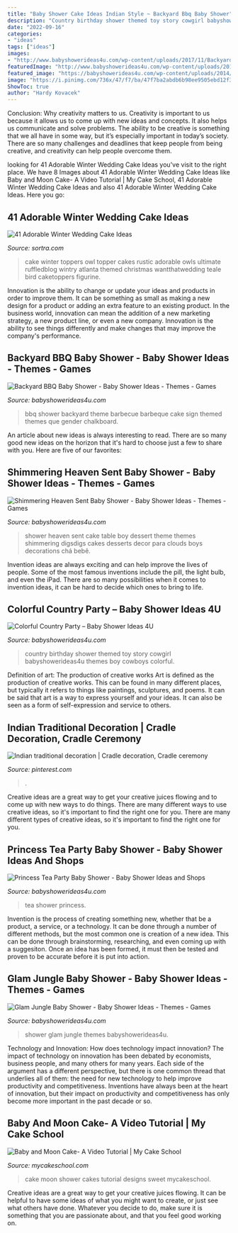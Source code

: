 ```yaml
---
title: "Baby Shower Cake Ideas Indian Style ~ Backyard Bbq Baby Shower"
description: "Country birthday shower themed toy story cowgirl babyshowerideas4u themes boy cowboys colorful"
date: "2022-09-16"
categories:
- "ideas"
tags: ["ideas"]
images:
- "http://www.babyshowerideas4u.com/wp-content/uploads/2017/11/Backyard-BBQ-Baby-Shower-Food-Station.jpg"
featuredImage: "http://www.babyshowerideas4u.com/wp-content/uploads/2016/08/Shimmering-Heaven-Sent-Baby-Shower-Layered-Cake.jpg"
featured_image: "https://babyshowerideas4u.com/wp-content/uploads/2014/02/1426280_652644211445240_953225101_n.jpg"
image: "https://i.pinimg.com/736x/47/f7/ba/47f7ba2abdb6b98ee9505ebd12f3a0ab.jpg"
ShowToc: true
author: "Hardy Kovacek"
---
```



Conclusion: Why creativity matters to us.
Creativity is important to us because it allows us to come up with new ideas and concepts. It also helps us communicate and solve problems. The ability to be creative is something that we all have in some way, but it’s especially important in today’s society. There are so many challenges and deadlines that keep people from being creative, and creativity can help people overcome them.

	

		
looking for 41 Adorable Winter Wedding Cake Ideas you've visit to the right place. We have 8 Images about 41 Adorable Winter Wedding Cake Ideas like Baby and Moon Cake- A Video Tutorial | My Cake School, 41 Adorable Winter Wedding Cake Ideas and also 41 Adorable Winter Wedding Cake Ideas. Here you go:
		
    
## 41 Adorable Winter Wedding Cake Ideas

<img loading=lazy src="http://www.sortra.com/wp-content/uploads/2014/11/winter-cake-wedding09.jpg" onerror="this.onerror=null;this.src='https://tse1.mm.bing.net/th?id=OIP.CBX6PrjLZS3OWIAas4O5QgHaLH&amp;pid=15.1';" alt="41 Adorable Winter Wedding Cake Ideas">

_Source: sortra.com_

>cake winter toppers owl topper cakes rustic adorable owls ultimate ruffledblog wintry atlanta themed christmas wantthatwedding teale bird caketoppers figurine. 

	

Innovation is the ability to change or update your ideas and products in order to improve them. It can be something as small as making a new design for a product or adding an extra feature to an existing product. In the business world, innovation can mean the addition of a new marketing strategy, a new product line, or even a new company. Innovation is the ability to see things differently and make changes that may improve the company's performance.

    
## Backyard BBQ Baby Shower - Baby Shower Ideas - Themes - Games

<img loading=lazy src="http://www.babyshowerideas4u.com/wp-content/uploads/2017/11/Backyard-BBQ-Baby-Shower-Food-Station.jpg" onerror="this.onerror=null;this.src='https://tse1.mm.bing.net/th?id=OIP.rQ_PidxfDyxnpx7wVotc8wHaLF&amp;pid=15.1';" alt="Backyard BBQ Baby Shower - Baby Shower Ideas - Themes - Games">

_Source: babyshowerideas4u.com_

>bbq shower backyard theme barbecue barbeque cake sign themed themes que gender chalkboard. 

	

An article about new ideas is always interesting to read. There are so many good new ideas on the horizon that it's hard to choose just a few to share with you. Here are five of our favorites: 

    
## Shimmering Heaven Sent Baby Shower - Baby Shower Ideas - Themes - Games

<img loading=lazy src="http://www.babyshowerideas4u.com/wp-content/uploads/2016/08/Shimmering-Heaven-Sent-Baby-Shower-Layered-Cake.jpg" onerror="this.onerror=null;this.src='https://tse4.mm.bing.net/th?id=OIP.dLu2OoCYEQsWBS-NzCSR5gHaJ3&amp;pid=15.1';" alt="Shimmering Heaven Sent Baby Shower - Baby Shower Ideas - Themes - Games">

_Source: babyshowerideas4u.com_

>shower heaven sent cake table boy dessert theme themes shimmering digsdigs cakes desserts decor para clouds boys decorations chá bebê. 

	

Invention ideas are always exciting and can help improve the lives of people. Some of the most famous inventions include the pill, the light bulb, and even the iPad. There are so many possibilities when it comes to invention ideas, it can be hard to decide which ones to bring to life.

    
## Colorful Country Party – Baby Shower Ideas 4U

<img loading=lazy src="https://babyshowerideas4u.com/wp-content/uploads/2014/01/1150960_555846181149595_2099315832_n.jpg" onerror="this.onerror=null;this.src='https://tse2.mm.bing.net/th?id=OIP.jiZ1s_JFzF42XUrONEhcrgHaE8&amp;pid=15.1';" alt="Colorful Country Party – Baby Shower Ideas 4U">

_Source: babyshowerideas4u.com_

>country birthday shower themed toy story cowgirl babyshowerideas4u themes boy cowboys colorful. 

	

Definition of art: The production of creative works
Art is defined as the production of creative works. This can be found in many different places, but typically it refers to things like paintings, sculptures, and poems. It can be said that art is a way to express yourself and your ideas. It can also be seen as a form of self-expression and service to others.

    
## Indian Traditional Decoration | Cradle Decoration, Cradle Ceremony

<img loading=lazy src="https://i.pinimg.com/736x/47/f7/ba/47f7ba2abdb6b98ee9505ebd12f3a0ab.jpg" onerror="this.onerror=null;this.src='https://tse2.mm.bing.net/th?id=OIP.SI8hf6Hqt5k4QDnfkRRsEQHaNK&amp;pid=15.1';" alt="Indian traditional decoration | Cradle decoration, Cradle ceremony">

_Source: pinterest.com_

>. 

	

Creative ideas are a great way to get your creative juices flowing and to come up with new ways to do things. There are many different ways to use creative ideas, so it's important to find the right one for you. There are many different types of creative ideas, so it's important to find the right one for you.

    
## Princess Tea Party Baby Shower - Baby Shower Ideas And Shops

<img loading=lazy src="https://babyshowerideas4u.com/wp-content/uploads/2014/02/1426280_652644211445240_953225101_n.jpg" onerror="this.onerror=null;this.src='https://tse1.mm.bing.net/th?id=OIP.StNO4TAIfm4_TG5wRx0RzgHaE6&amp;pid=15.1';" alt="Princess Tea Party Baby Shower - Baby Shower Ideas and Shops">

_Source: babyshowerideas4u.com_

>tea shower princess. 

	

Invention is the process of creating something new, whether that be a product, a service, or a technology. It can be done through a number of different methods, but the most common one is creation of a new idea. This can be done through brainstorming, researching, and even coming up with a suggesiton. Once an idea has been formed, it must then be tested and proven to be accurate before it is put into action.

    
## Glam Jungle Baby Shower - Baby Shower Ideas - Themes - Games

<img loading=lazy src="https://babyshowerideas4u.com/wp-content/uploads/2019/05/Glam-Jungle-Baby-Shower-600x923.jpg" onerror="this.onerror=null;this.src='https://tse3.mm.bing.net/th?id=OIP.pD9KS0ZvweFByoYFHqkZ8AHaLZ&amp;pid=15.1';" alt="Glam Jungle Baby Shower - Baby Shower Ideas - Themes - Games">

_Source: babyshowerideas4u.com_

>shower glam jungle themes babyshowerideas4u. 

	

Technology and Innovation: How does technology impact innovation?
The impact of technology on innovation has been debated by economists, business people, and many others for many years. Each side of the argument has a different perspective, but there is one common thread that underlies all of them: the need for new technology to help improve productivity and competitiveness. Inventions have always been at the heart of innovation, but their impact on productivity and competitiveness has only become more important in the past decade or so.

    
## Baby And Moon Cake- A Video Tutorial | My Cake School

<img loading=lazy src="https://www.mycakeschool.com/images/2019/02/Sweet-Baby-and-Moon-Cake-Photo.jpg" onerror="this.onerror=null;this.src='https://tse1.mm.bing.net/th?id=OIP._qaVQEwS-2DgSSdur9NqKgHaLH&amp;pid=15.1';" alt="Baby and Moon Cake- A Video Tutorial | My Cake School">

_Source: mycakeschool.com_

>cake moon shower cakes tutorial designs sweet mycakeschool. 

	

Creative ideas are a great way to get your creative juices flowing. It can be helpful to have some ideas of what you might want to create, or just see what others have done. Whatever you decide to do, make sure it is something that you are passionate about, and that you feel good working on.

